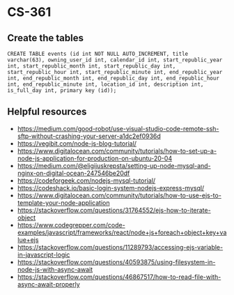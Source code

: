 # CS-361

## Create the tables
```
CREATE TABLE events (id int NOT NULL AUTO_INCREMENT, title varchar(63), owning_user_id int, calendar_id int, start_republic_year int, start_republic_month int, start_republic_day int, start_republic_hour int, start_republic_minute int, end_republic_year int, end_republic_month int, end_republic_day int, end_republic_hour int, end_republic_minute int, location_id int, description int, is_full_day int, primary key (id));
```

## Helpful resources
* https://medium.com/good-robot/use-visual-studio-code-remote-ssh-sftp-without-crashing-your-server-a1dc2ef0936d
* https://vegibit.com/node-js-blog-tutorial/
* https://www.digitalocean.com/community/tutorials/how-to-set-up-a-node-js-application-for-production-on-ubuntu-20-04
* https://medium.com/@eligijuskrepsta/setting-up-node-mysql-and-nginx-on-digital-ocean-247546be20df
* https://codeforgeek.com/nodejs-mysql-tutorial/
* https://codeshack.io/basic-login-system-nodejs-express-mysql/
* https://www.digitalocean.com/community/tutorials/how-to-use-ejs-to-template-your-node-application
* https://stackoverflow.com/questions/31764552/ejs-how-to-iterate-object
* https://www.codegrepper.com/code-examples/javascript/frameworks/react/node+js+foreach+object+key+value+ejs
* https://stackoverflow.com/questions/11289793/accessing-ejs-variable-in-javascript-logic
* https://stackoverflow.com/questions/40593875/using-filesystem-in-node-js-with-async-await
* https://stackoverflow.com/questions/46867517/how-to-read-file-with-async-await-properly